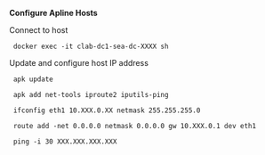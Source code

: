 **Configure Apline Hosts**

  Connect to host
  
     docker exec -it clab-dc1-sea-dc-XXXX sh
     
  Update and configure host IP address

     apk update

     apk add net-tools iproute2 iputils-ping

     ifconfig eth1 10.XXX.0.XX netmask 255.255.255.0

     route add -net 0.0.0.0 netmask 0.0.0.0 gw 10.XXX.0.1 dev eth1

     ping -i 30 XXX.XXX.XXX.XXX
